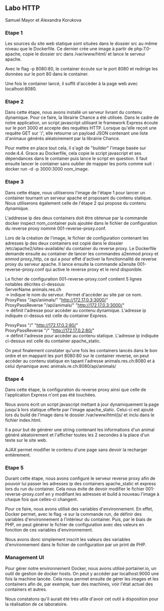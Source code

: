 ## Labo HTTP
Samuel Mayor et Alexandra Korukova

### Etape 1
Les sources du site web statique sont situées dans le dossier src au même niveau que le Dockerfile. Ce dernier crée une image à partir de php:7.0-apache, copie le dossier src dans /var/www/html/ et lance le serveur apache.  

Avec le flag -p 8080:80, le container écoute sur le port 8080 et redirige les données sur le port 80 dans le container.  

Une fois le container lancé, il suffit d'accèder à la page web avec localhost:8080.

### Etape 2
Dans cette étape, nous avons installé un serveur livrant du contenu dynamique. Pour ce faire, la librairie Chance a été utilisée. Dans le cadre de notre application, un script javascript utilisant le framework Express écoute sur le port 3000 et accepte des requêtes HTTP. Lorsque qu'elle reçoit une requête GET sur '/', elle retourne un payload JSON contenant une liste d'animaux générés aléatoirement par la librairie Chance.  

Pour mettre en place tout cela, il s'agit de "builder" l'image basée sur node:4.4. Grace au Dockerfile, cela copie le script javascript et ses dépendances dans le container puis lance le script en question. Il faut ensuite lancer le container sans oublier de mapper les ports comme suit : docker run -d -p 3000:3000 nom_image.

### Etape 3
Dans cette étape, nous utiliserons l'image de l'étape 1 pour lancer un container tournant un serveur apache et proposant du contenu statique. Nous utiliserons également celle de l'étape 2 qui propose du contenu dynamique.  

L'addresse ip des deux containers doit être obtenue par la commande docker inspect nom_container puis ajoutée dans le fichier de configuration du reverse proxy nommé 001-reverse-proxy.conf.  

Lors de la création de l'image, le fichier de configuration contenant les adresses ip des deux containers est copié dans le dossier /etc/apache2/sites-available/ du container du reverse proxy. Le Dockerfile demande ensuite au container de lancer les commandes a2enmod proxy et enmod proxy_http, ce qui a pour effet d'activer la fonctionnalité de reverse proxy du serveur apache. Il lance ensuite la commande a2ensite 001-reverse-proxy.conf qui active le reverse proxy et le rend disponible.  

Le ficher de configuration 001-reverse-proxy.conf contient 5 lignes notables décrites ci-dessous:  
ServerName animals.res.ch  
-> indique le nom du serveur. Permet d'accèder au site par ce nom.  
ProxyPass "/api/animals/" "http://172.17.0.3:3000/"  
ProxyPassReverse "/api/animals/" "http://172.17.0.3:3000/"  
-> définit l'adresse pour accèder au contenu dynamique. L'adresse ip indiquée ci-dessus est celle du container Express.  

ProxyPass "/" "http://172.17.0.2:80/"  
ProxyPassReverse "/" "http://172.17.0.2:80/"  
-> définit l'adresse pour accèder au contenu statique. L'adresse ip indiquée ci-dessus est celle du container apache_static.  

On peut finalement constater qu'une fois les containers lancés dans le bon ordre et en mappant les port 8080:80 sur le container reverse, on peut accèder au contenu statique en tapant l'adresse animals.res.ch:8080 et à celui dynamique avec animals.re.ch:8080/api/animals/

### Etape 4
Dans cette étape, la configuration du reverse proxy ainsi que celle de l'application Express n'ont pas été touchées.  

Nous avons écrit un script javascript mettant à jour dynamiquement la page jusqu'à lors statique offerte par l'image apache_static. Celui-ci est ajouté lors du build de l'image dans le dossier /var/www/html/js/ et inclu dans le fichier index.html.  

Il a pour but de générer une string contenant les informations d'un animal généré aléatoirement et l'afficher toutes les 2 secondes à la place d'un texte sur le site web.  

AJAX permet modifier le contenu d'une page sans devoir la recharger entièrement. 

### Etape 5
Durant cette étape, nous avons configuré le serveur reverse proxy afin de pouvoir lui passer les adresses ip des containers apache_static et express lors du run du container. Cela nous évite de devoir modifier le fichier 001-reverse-proxy.conf en y modifiant les adresses et build à nouveau l'image à chaque fois que celles-ci changent.  

Pour ce faire, nous avons utilisé des variables d'environnement. En effet, Docker permet, avec le flag -e sur la commande run, de définir des variables d'environnement à l'intérieur du container. Puis, par le biais de PHP, on peut générer le fichier de configuration avec des valeurs en fonction de ces variables d'environnement.  

Nous avons donc simplement inscrit les valeurs des variables d'environnement dans le fichier de configuration par un print de PHP.

### Management UI
Pour gérer notre environnement Docker, nous avons utilisé portainer.io, un outil de gestion de docker hosts.
On peut y accéder par localhost:9000 une fois la machine lancée. Cela nous permet ensuite de gérer les images et les containers afin de, par exemple, tuer des machines, voir l'état actuel des containers et autres.  

Nous constatons qu'il aurait été très utile d'avoir cet outil à disposition pour la réalisation de ce laboratoire.
